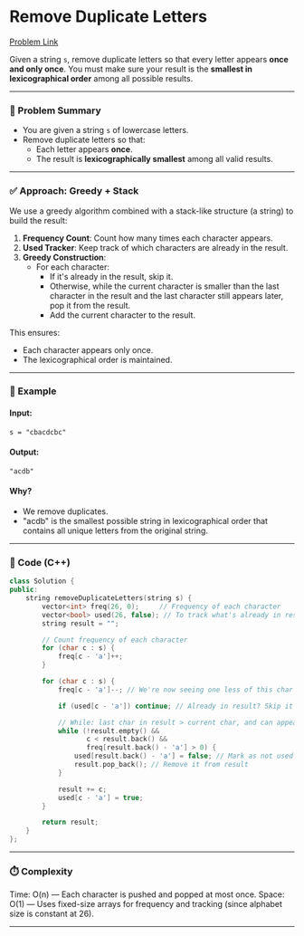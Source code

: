 # Remove Duplicate Letters

[Problem Link](https://leetcode.com/problems/remove-duplicate-letters/submissions/1684212854/)

Given a string `s`, remove duplicate letters so that every letter appears **once and only once**. You must make sure your result is the **smallest in lexicographical order** among all possible results.

---

### 🧠 Problem Summary

- You are given a string `s` of lowercase letters.
- Remove duplicate letters so that:
  - Each letter appears **once**.
  - The result is **lexicographically smallest** among all valid results.

---

### ✅ Approach: Greedy + Stack

We use a greedy algorithm combined with a stack-like structure (a string) to build the result:

1. **Frequency Count**: Count how many times each character appears.
2. **Used Tracker**: Keep track of which characters are already in the result.
3. **Greedy Construction**:
   - For each character:
     - If it's already in the result, skip it.
     - Otherwise, while the current character is smaller than the last character in the result and the last character still appears later, pop it from the result.
     - Add the current character to the result.

This ensures:
- Each character appears only once.
- The lexicographical order is maintained.

---

### 🧪 Example

#### Input:  
`s = "cbacdcbc"`

#### Output:  
`"acdb"`

#### Why?  
- We remove duplicates.
- "acdb" is the smallest possible string in lexicographical order that contains all unique letters from the original string.

---

### 🧾 Code (C++)

```cpp
class Solution {
public:
    string removeDuplicateLetters(string s) {
        vector<int> freq(26, 0);     // Frequency of each character
        vector<bool> used(26, false); // To track what's already in result
        string result = "";

        // Count frequency of each character
        for (char c : s) {
            freq[c - 'a']++;
        }

        for (char c : s) {
            freq[c - 'a']--; // We're now seeing one less of this char

            if (used[c - 'a']) continue; // Already in result? Skip it

            // While: last char in result > current char, and can appear again later
            while (!result.empty() && 
                   c < result.back() && 
                   freq[result.back() - 'a'] > 0) {
                used[result.back() - 'a'] = false; // Mark as not used
                result.pop_back(); // Remove it from result
            }

            result += c;
            used[c - 'a'] = true;
        }

        return result;
    }
};
```

---

### ⏱️ Complexity

Time: O(n) — Each character is pushed and popped at most once.
Space: O(1) — Uses fixed-size arrays for frequency and tracking (since alphabet size is constant at 26).

---

